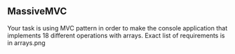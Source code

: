 MassiveMVC
---
Your task is using MVC pattern in order to make the console application that implements 18 different operations with arrays. 
Exact list of requirements is in arrays.png